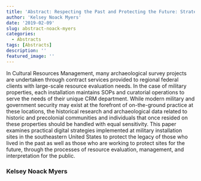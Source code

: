 ```yaml
---
title: 'Abstract: Respecting the Past and Protecting the Future: Strategies for Implementing Digital Best Practices in Historical Archaeology Research on Military Installations'
author: 'Kelsey Noack Myers'
date: '2019-02-09'
slug: abstract-noack-myers
categories:
  - Abstracts
tags: [Abstracts]
description: ''
featured_image: ''
---
```



In Cultural Resources Management, many archaeological survey projects are undertaken through contract services provided to regional federal clients with large-scale resource evaluation needs. In the case of military properties, each installation maintains SOPs and curatorial operations to serve the needs of their unique CRM department. While modern military and government security may exist at the forefront of on-the-ground practice at these locations, the historical research and archaeological data related to historic and precolonial communities and individuals that once resided on these properties should be handled with equal sensitivity. This paper examines practical digital strategies implemented at military installation sites in the southeastern United States to protect the legacy of those who lived in the past as well as those who are working to protect sites for the future, through the processes of resource evaluation, management, and interpretation for the public.

### Kelsey Noack Myers